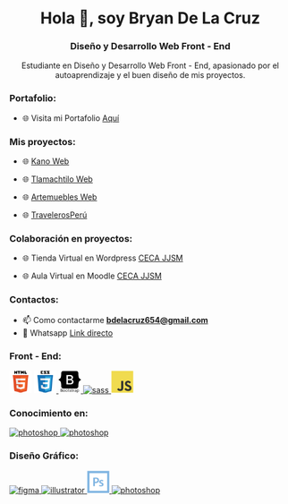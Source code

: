 <h1 align="center">Hola 👋, soy Bryan De La Cruz</h1>
<h3 align="center">Diseño y Desarrollo Web Front - End</h3>
<p align="center">Estudiante en Diseño y Desarrollo Web Front - End, apasionado por el autoaprendizaje y el buen diseño de mis proyectos.</p>

<h3>Portafolio:</h3>

- 🌐 Visita mi Portafolio [Aquí](https://bryandlc654.github.io/Bryandelacruz)

<h3>Mis proyectos:</h3>

- 🌐 [Kano Web](https://bryandlc654.github.io/Web_Kano/)

- 🌐 [Tlamachtilo Web](https://bryandlc654.github.io/Tlamachtilo_Web/)

- 🌐 [Artemuebles Web](https://bryandlc654.github.io/ArteMueble_Web/)

- 🌐 [TravelerosPerú](https://bryandlc654.github.io/Traveleros_Peru/)

<h3>Colaboración en proyectos:</h3>

- 🌐 Tienda Virtual en Wordpress [CECA JJSM](https://cecajjsm.com/)

- 🌐 Aula Virtual en Moodle [CECA JJSM](https://campusvirtual.cecajjsm.com/)

<h3>Contactos:</h3>

- 📫 Como contactarme **bdelacruz654@gmail.com**
- 📲 Whatsapp [Link directo](https://wa.link/fsmmx9)


<h3 align="left">Front - End:</h3>
<p align="left"> 
<img src="https://raw.githubusercontent.com/devicons/devicon/master/icons/html5/html5-original-wordmark.svg" alt="html5" width="40" height="40"/> </a> 
<a href="https://www.w3schools.com/css/" target="_blank" rel="noreferrer"> 
<img src="https://raw.githubusercontent.com/devicons/devicon/master/icons/css3/css3-original-wordmark.svg" alt="css3" width="40" height="40"/> </a> 
<a href="https://getbootstrap.com" target="_blank" rel="noreferrer"> 
<img src="https://raw.githubusercontent.com/devicons/devicon/master/icons/bootstrap/bootstrap-plain-wordmark.svg" alt="bootstrap" width="40" height="40"/> </a> 
<a href="https://getbootstrap.com" target="_blank" rel="noreferrer"> 
<img src="https://www.svgrepo.com/show/374061/sass.svg" alt="sass" width="40" height="40"/> </a>
<a href="https://developer.mozilla.org/en-US/docs/Web/JavaScript" target="_blank" rel="noreferrer"> 
<img src="https://raw.githubusercontent.com/devicons/devicon/master/icons/javascript/javascript-original.svg" alt="javascript" width="40" height="40"/> </a>
</p>

<h3 align="left">Conocimiento en:</h3>
<p align="left"> 
 <a href="" target="_blank" rel="noreferrer"> 
<img src="https://upload.wikimedia.org/wikipedia/commons/thumb/9/98/WordPress_blue_logo.svg/2048px-WordPress_blue_logo.svg.png" alt="photoshop" width="40" height="40"/> </a> 
 <a href="" target="_blank" rel="noreferrer"> 
<img src="https://elementor.com/marketing/wp-content/uploads/2021/10/Elementor-Logo-Symbol-Red.png" alt="photoshop" width="40" height="40"/> </a> 
 
 
</p>

<h3 align="left">Diseño Gráfico:</h3>
<p align="left"> 
<a href="https://www.figma.com/" target="_blank" rel="noreferrer"> 
<img src="https://www.vectorlogo.zone/logos/figma/figma-icon.svg" alt="figma" width="40" height="40"/> </a> 
<a href="https://www.adobe.com/in/products/illustrator.html" target="_blank" rel="noreferrer"> 
<img src="https://www.vectorlogo.zone/logos/adobe_illustrator/adobe_illustrator-icon.svg" alt="illustrator" width="40" height="40"/> </a> 
<a href="https://www.photoshop.com/en" target="_blank" rel="noreferrer"> 
<img src="https://raw.githubusercontent.com/devicons/devicon/master/icons/photoshop/photoshop-line.svg" alt="photoshop" width="40" height="40"/> </a> 
<a href="https://www.photoshop.com/en" target="_blank" rel="noreferrer"> 
<img src="https://seeklogo.com/images/C/coreldraw-2019-logo-73390B2962-seeklogo.com.png" alt="photoshop" width="40" height="40"/> </a> 
</p>
